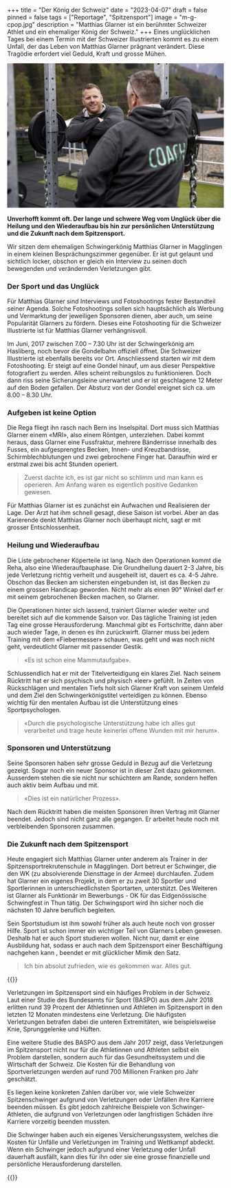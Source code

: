 +++
title = "Der König der Schweiz"
date = "2023-04-07"
draft = false
pinned = false
tags = ["Reportage", "Spitzensport"]
image = "m-g-cpop.jpg"
description = "Matthias Glarner ist ein berühmter Schweizer Athlet und ein ehemaliger König der Schweiz."
+++
Eines unglücklichen Tages bei einem Termin mit der Schweizer Illustrierten kommt es zu einem Unfall, der das Leben von Matthias Glarner prägnant verändert. Diese Tragödie erfordert viel Geduld, Kraft und grosse Mühen.

![Matthias Glarner als Trainer in einer Spitzensportrekrutenschule in Maggligen. ](download-1-.jpg)

**Unverhofft kommt oft. Der lange und schwere Weg vom Unglück über die Heilung und den Wiederaufbau bis hin zur persönlichen Unterstützung und die Zukunft nach dem Spitzensport.**

Wir sitzen dem ehemaligen Schwingerkönig Matthias Glarner in Magglingen in einem kleinen Besprächungszimmer gegenüber. Er ist gut gelaunt und sichtlich locker, obschon er gleich ein Interview zu seinen doch bewegenden und verändernden Verletzungen gibt.

### Der Sport und das Unglück

Für Matthias Glarner sind Interviews und Fotoshootings fester Bestandteil seiner Agenda. Solche Fotoshootings sollen sich hauptsächlich als Werbung und Vermarktung der jeweiligen Sponsoren dienen, aber auch, um seine Popularität Glarners zu fördern. Dieses eine Fotoshooting für die Schweizer Illustrierte ist für Matthias Glarner verhängnisvoll.

Im Juni, 2017 zwischen 7.00 – 7.30 Uhr ist der Schwingerkönig am Hasliberg, noch bevor die Gondelbahn offiziell öffnet. Die Schweizer Illustrierte ist ebenfalls bereits vor Ort. Anschliessend starten wir mit dem Fotoshooting. Er steigt auf eine Gondel hinauf, um aus dieser Perspektive fotografiert zu werden. Alles scheint reibungslos zu funktionieren. Doch dann riss seine Sicherungsleine unerwartet und er ist geschlagene 12 Meter auf den Boden gefallen. Der Absturz von der Gondel ereignet sich ca. um 8.00 – 8.30 Uhr.

### Aufgeben ist keine Option

Die Rega fliegt ihn rasch nach Bern ins Inselspital. Dort muss sich Matthias Glarner einem «MRI», also einem Röntgen, unterziehen. Dabei kommt heraus, dass Glarner eine Fussfraktur, mehrere Bänderrisse innerhalb des Fusses, ein aufgesprengtes Becken, Innen- und Kreuzbandrisse, Schirmblechblutungen und zwei gebrochene Finger hat. Daraufhin wird er erstmal zwei bis acht Stunden operiert.

> Zuerst dachte ich, es ist gar nicht so schlimm und man kann es operieren. Am Anfang waren es eigentlich positive Gedanken gewesen.

Für Matthias Glarner ist es zunächst ein Aufwachen und Realisieren der Lage. Der Arzt hat ihm schnell gesagt, diese Saison ist vorbei. Aber an das Karierende denkt Matthias Glarner noch überhaupt nicht, sagt er mit grosser Entschlossenheit.

### Heilung und Wiederaufbau

Die Liste gebrochener Köperteile ist lang. Nach den Operationen kommt die Reha, also eine Wiederaufbauphase. Die Grundheilung dauert 2-3 Jahre, bis jede Verletzung richtig verheilt und ausgeheilt ist, dauert es ca. 4-5 Jahre. Obschon das Becken am sichersten eingebunden ist, ist das Becken zu einem grossen Handicap geworden. Nicht mehr als einen 90° Winkel darf er mit seinem gebrochenen Becken machen, so Glarner.

Die Operationen hinter sich lassend, trainiert Glarner wieder weiter und bereitet sich auf die kommende Saison vor. Das tägliche Training ist jeden Tag eine grosse Herausforderung. Manchmal gibt es Fortschritte, dann aber auch wieder Tage, in denen es ihn zurückwirft. Glarner muss bei jedem Training mit dem «Fiebermesser» schauen, was geht und was noch nicht geht, verdeutlicht Glarner mit passender Gestik.

> «Es ist schon eine Mammutaufgabe».

Schlussendlich hat er mit der Titelverteidigung ein klares Ziel. Nach seinem Rücktritt hat er sich psychisch und physisch «leer» gefühlt. In Zeiten von Rückschlägen und mentalen Tiefs holt sich Glarner Kraft von seinem Umfeld und dem Ziel den Schwingerkönigstitel verteidigen zu können. Ebenso wichtig für den mentalen Aufbau ist die Unterstützung eines Sportpsychologen.

> «Durch die psychologische Unterstützung habe ich alles gut verarbeitet und trage heute keinerlei offene Wunden mit mir herum».

### Sponsoren und Unterstützung

Seine Sponsoren haben sehr grosse Geduld in Bezug auf die Verletzung gezeigt. Sogar noch ein neuer Sponsor ist in dieser Zeit dazu gekommen. Ausserdem stehen die sie nicht nur schüchtern am Rande, sondern helfen auch aktiv beim Aufbau und mit.

> «Dies ist ein natürlicher Prozess».

Nach dem Rücktritt haben die meisten Sponsoren ihren Vertrag mit Glarner beendet. Jedoch sind nicht ganz alle gegangen. Er arbeitet heute noch mit verbleibenden Sponsoren zusammen.

### Die Zukunft nach dem Spitzensport

Heute engagiert sich Matthias Glarner unter anderem als Trainer in der Spitzensportrekrutenschule in Magglingen. Dort betreut er Schwinger, die den WK (zu absolvierende Diensttage in der Armee) durchlaufen. Zudem hat Glarner ein eigenes Projekt, in dem er zu zweit 30 Sportler und Sportlerinnen in unterschiedlichsten Sportarten, unterstützt. Des Weiteren ist Glarner als Funktionär im Bewerbungs - OK für das Eidgenössische Schwingfest in Thun tätig. Der Schwingsport wird ihn sicher noch die nächsten 10 Jahre beruflich begleiten.

Sein Sportstudium ist ihm sowohl früher als auch heute noch von grosser Hilfe. Sport ist schon immer ein wichtiger Teil von Glarners Leben gewesen. Deshalb hat er auch Sport studieren wollen. Nicht nur, damit er eine Ausbildung hat, sodass er auch nach dem Spitzensport einer Beschäftigung nachgehen kann , beendet er mit glücklicher Mimik den Satz.

> Ich bin absolut zufrieden, wie es gekommen war. Alles gut.

{{<box title="Infobox">}}

Verletzungen im Spitzensport sind ein häufiges Problem in der Schweiz. Laut einer Studie des Bundesamts für Sport (BASPO) aus dem Jahr 2018 erlitten rund 39 Prozent der Athletinnen und Athleten im Spitzensport in den letzten 12 Monaten mindestens eine Verletzung. Die häufigsten Verletzungen betrafen dabei die unteren Extremitäten, wie beispielsweise Knie, Sprunggelenke und Hüften.

Eine weitere Studie des BASPO aus dem Jahr 2017 zeigt, dass Verletzungen im Spitzensport nicht nur für die Athletinnen und Athleten selbst ein Problem darstellen, sondern auch für das Gesundheitssystem und die Wirtschaft der Schweiz. Die Kosten für die Behandlung von Sportverletzungen werden auf rund 700 Millionen Franken pro Jahr geschätzt.

Es liegen keine konkreten Zahlen darüber vor, wie viele Schweizer Spitzenschwinger aufgrund von Verletzungen oder Unfällen ihre Karriere beenden müssen. Es gibt jedoch zahlreiche Beispiele von Schwinger-Athleten, die aufgrund von Verletzungen oder langfristigen Schäden ihre Karriere vorzeitig beenden mussten.

Die Schwinger haben auch ein eigenes Versicherungssystem, welches die Kosten für Unfälle und Verletzungen im Training und Wettkampf abdeckt. Wenn ein Schwinger jedoch aufgrund einer Verletzung oder Unfall dauerhaft ausfällt, kann dies für ihn oder sie eine grosse finanzielle und persönliche Herausforderung darstellen.

{{</box>}}